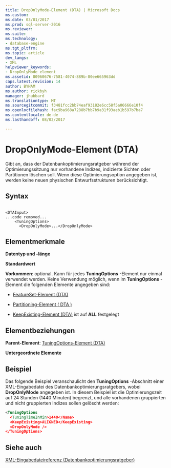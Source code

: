 ```yaml
---
title: DropOnlyMode-Element (DTA) | Microsoft Docs
ms.custom: 
ms.date: 03/01/2017
ms.prod: sql-server-2016
ms.reviewer: 
ms.suite: 
ms.technology:
- database-engine
ms.tgt_pltfrm: 
ms.topic: article
dev_langs:
- XML
helpviewer_keywords:
- DropOnlyMode element
ms.assetid: 80960676-7581-4074-889b-80ee665963dd
caps.latest.revision: 14
author: BYHAM
ms.author: rickbyh
manager: jhubbard
ms.translationtype: MT
ms.sourcegitcommit: f3481fcc2bb74eaf93182e6cc58f5a06666e10f4
ms.openlocfilehash: fac9ba968a7288b7bb7b9a31f93aeb1b597b7ba7
ms.contentlocale: de-de
ms.lasthandoff: 08/02/2017

---
```

# <a name="droponlymode-element-dta"></a>DropOnlyMode-Element (DTA)
  Gibt an, dass der Datenbankoptimierungsratgeber während der Optimierungssitzung nur vorhandene Indizes, indizierte Sichten oder Partitionen löschen soll. Wenn diese Optimierungsoption angegeben ist, werden keine neuen physischen Entwurfsstrukturen berücksichtigt.  
  
## <a name="syntax"></a>Syntax  
  
```  
  
<DTAInput>  
...code removed...  
    <TuningOptions>  
      <DropOnlyMode>...</DropOnlyMode>  
```  
  
## <a name="element-characteristics"></a>Elementmerkmale  
 **Datentyp und -länge**  
  
 **Standardwert**  
  
 **Vorkommen**: optional. Kann für jedes **TuningOptions** -Element nur einmal verwendet werden. Keine Verwendung möglich, wenn im **TuningOptions** -Element die folgenden Elemente angegeben sind:  
  
-   [FeatureSet-Element &#40;DTA&#41;](../../tools/dta/featureset-element-dta.md)  
  
-   [Partitioning-Element &#40; DTA &#41;](../../tools/dta/partitioning-element-dta.md)  
  
-   [KeepExisting-Element &#40;DTA&#41;](../../tools/dta/keepexisting-element-dta.md) ist auf **ALL** festgelegt  
  
## <a name="element-relationships"></a>Elementbeziehungen  
 **Parent-Element**: [TuningOptions-Element &#40;DTA&#41;](../../tools/dta/tuningoptions-element-dta.md)  
  
 **Untergeordnete Elemente**  
  
## <a name="example"></a>Beispiel  
 Das folgende Beispiel veranschaulicht den **TuningOptions** -Abschnitt einer XML-Eingabedatei des Datenbankoptimierungsratgebers, wobei **DropOnlyMode** angegeben ist. In diesem Beispiel ist die Optimierungszeit auf 24 Stunden (1440 Minuten) begrenzt, und alle vorhandenen gruppierten und nicht gruppierten Indizes sollen gelöscht werden:  
  
```xml  
<TuningOptions  
  <TuningTimeInMin>1440</Name>  
  <KeepExisting>ALIGNED</KeepExisting>  
  <DropOnlyMode />  
</TuningOptions>  
```  
  
## <a name="see-also"></a>Siehe auch  
 [XML-Eingabedateireferenz &#40;Datenbankoptimierungsratgeber&#41;](../../tools/dta/xml-input-file-reference-database-engine-tuning-advisor.md)  
  
  
